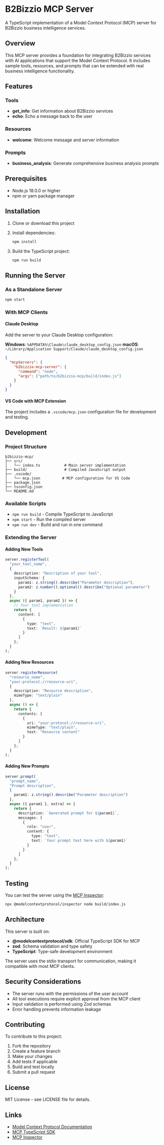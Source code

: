 # B2Bizzio MCP Server

A TypeScript implementation of a Model Context Protocol (MCP) server for B2Bizzio business intelligence services.

## Overview

This MCP server provides a foundation for integrating B2Bizzio services with AI applications that support the Model Context Protocol. It includes sample tools, resources, and prompts that can be extended with real business intelligence functionality.

## Features

### Tools
- **get_info**: Get information about B2Bizzio services
- **echo**: Echo a message back to the user

### Resources
- **welcome**: Welcome message and server information

### Prompts
- **business_analysis**: Generate comprehensive business analysis prompts

## Prerequisites

- Node.js 18.0.0 or higher
- npm or yarn package manager

## Installation

1. Clone or download this project
2. Install dependencies:
   ```bash
   npm install
   ```

3. Build the TypeScript project:
   ```bash
   npm run build
   ```

## Running the Server

### As a Standalone Server
```bash
npm start
```

### With MCP Clients

#### Claude Desktop
Add the server to your Claude Desktop configuration:

**Windows**: `%APPDATA%\Claude\claude_desktop_config.json`
**macOS**: `~/Library/Application Support/Claude/claude_desktop_config.json`

```json
{
  "mcpServers": {
    "b2bizzio-mcp-server": {
      "command": "node",
      "args": ["path/to/b2bizzio-mcp/build/index.js"]
    }
  }
}
```

#### VS Code with MCP Extension
The project includes a `.vscode/mcp.json` configuration file for development and testing.

## Development

### Project Structure
```
b2bizzio-mcp/
├── src/
│   └── index.ts           # Main server implementation
├── build/                 # Compiled JavaScript output
├── .vscode/
│   └── mcp.json          # MCP configuration for VS Code
├── package.json
├── tsconfig.json
└── README.md
```

### Available Scripts
- `npm run build` - Compile TypeScript to JavaScript
- `npm start` - Run the compiled server
- `npm run dev` - Build and run in one command

### Extending the Server

#### Adding New Tools
```typescript
server.registerTool(
  "your_tool_name",
  {
    description: "Description of your tool",
    inputSchema: {
      param1: z.string().describe("Parameter description"),
      param2: z.number().optional().describe("Optional parameter")
    }
  },
  async ({ param1, param2 }) => {
    // Your tool implementation
    return {
      content: [
        {
          type: "text",
          text: `Result: ${param1}`
        }
      ]
    };
  }
);
```

#### Adding New Resources
```typescript
server.registerResource(
  "resource_name",
  "your-protocol://resource-uri",
  {
    description: "Resource description",
    mimeType: "text/plain"
  },
  async () => {
    return {
      contents: [
        {
          uri: "your-protocol://resource-uri",
          mimeType: "text/plain",
          text: "Resource content"
        }
      ]
    };
  }
);
```

#### Adding New Prompts
```typescript
server.prompt(
  "prompt_name",
  "Prompt description",
  {
    param1: z.string().describe("Parameter description")
  },
  async ({ param1 }, extra) => {
    return {
      description: `Generated prompt for ${param1}`,
      messages: [
        {
          role: "user",
          content: {
            type: "text",
            text: `Your prompt text here with ${param1}`
          }
        }
      ]
    };
  }
);
```

## Testing

You can test the server using the [MCP Inspector](https://github.com/modelcontextprotocol/inspector):

```bash
npx @modelcontextprotocol/inspector node build/index.js
```

## Architecture

This server is built on:
- **@modelcontextprotocol/sdk**: Official TypeScript SDK for MCP
- **zod**: Schema validation and type safety
- **TypeScript**: Type-safe development environment

The server uses the stdio transport for communication, making it compatible with most MCP clients.

## Security Considerations

- The server runs with the permissions of the user account
- All tool executions require explicit approval from the MCP client
- Input validation is performed using Zod schemas
- Error handling prevents information leakage

## Contributing

To contribute to this project:

1. Fork the repository
2. Create a feature branch
3. Make your changes
4. Add tests if applicable
5. Build and test locally
6. Submit a pull request

## License

MIT License - see LICENSE file for details.

## Links

- [Model Context Protocol Documentation](https://modelcontextprotocol.io/)
- [MCP TypeScript SDK](https://github.com/modelcontextprotocol/typescript-sdk)
- [MCP Inspector](https://github.com/modelcontextprotocol/inspector)
